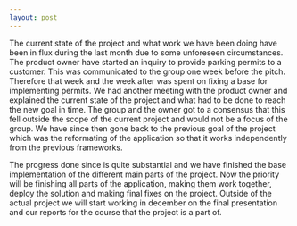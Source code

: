 ```yaml
---
layout: post
---
```


The current state of the project and what work we have been doing have been in flux during the last month due to some unforeseen circumstances. The product owner have started an inquiry to provide parking permits to a customer. This was communicated to the group one week before the pitch. Therefore that week and the week after was spent on fixing a base for implementing permits. We had another meeting with the product owner and explained the current state of the project and what had to be done to reach the new goal in time. The group and the owner got to a consensus that this fell outside the scope of the current project and would not be a focus of the group. We have since then gone back to the previous goal of the project which was the reformating of the application so that it works independently from the previous frameworks.

The progress done since is quite substantial and we have finished the base implementation of the different main parts of the project. Now the priority will be finishing all parts of the application, making them work together, deploy the solution and making final fixes on the project. Outside of the actual project we will start working in december on the final presentation and our reports for the course that the project is a part of. 